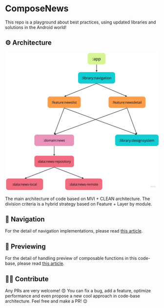 # ComposeNews

This repo is a playground about best practices, using updated libraries and solutions in the Android world!

## ⚙️ Architecture

![Architecture diagram](asset/architecture.jpg?)

The main architecture of code based on MVI + CLEAN architecture. The division criteria is a hybrid strategy based on Feature + Layer by module.

## 🚦 Navigation

For the detail of navigation implementations, please read [this article](https://medium.com/@kaaveh/all-about-navigation-in-the-jetpack-compose-based-production-code-base-902706b8466d).

## 📱 Previewing

For the detail of handling preview of composable functions in this code-base, please read [this article](https://proandroiddev.com/an-introduction-about-preview-in-jetpack-compose-b72a96daac35).

## 🤝🏻 Contribute

Any PRs are very welcome! 😍 You can fix a bug, add a feature, optimize performance and even propose a new cool approach in code-base architecture. Feel free and make a PR! 😌
